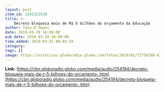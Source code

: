 ```yaml
---
layout: post
item_id: 2542322530
title: >-
    Decreto bloqueia mais de R$ 5 bilhões do orçamento da Educação
author: Tatu D'Oquei
date: 2019-03-29 16:09:00
pub_date: 2019-03-29 16:09:00
time_added: 2019-03-31 08:03:29
category: 
tags: []
image: https://estaticos.globoradio.globo.com/fotos/2019/01/72758f88-827d-45c0-b714-58e6133d9bb6.jpg.640x360_q75_box-243%2C8%2C1140%2C512_crop_detail.jpg
---
```


**Link:** [https://cbn.globoradio.globo.com/media/audio/254194/decreto-bloqueia-mais-de-r-5-bilhoes-do-orcamento-.htm](https://cbn.globoradio.globo.com/media/audio/254194/decreto-bloqueia-mais-de-r-5-bilhoes-do-orcamento-.htm)


